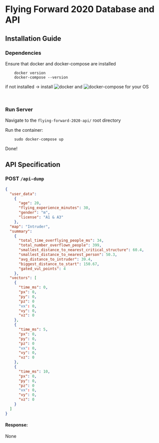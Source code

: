 # Flying Forward 2020 Database and API

## Installation Guide

### Dependencies
Ensure that docker and docker-compose are installed

        docker version
        docker-compose --version
        
if not installed -> install ![docker](https://docs.docker.com/get-docker/) and ![docker-compose](https://docs.docker.com/compose/install/) for your OS

<br/>

### Run Server
Navigate to the `flying-forward-2020-api/` root directory
        
Run the container:
        
        sudo docker-compose up

Done!

## API Specification 

### POST `/api-dump` 
```json
{
  "user_data":
    {
      "age": 20,
      "flying_experience_minutes": 30,
      "gender": "m",
      "license": "A1 & A3" 
    },
  "map": "Intruder",
  "summary": 
    {
      "total_time_overflying_people_ms": 34,
      "total_number_overflown_people": 399,
      "smallest_distance_to_nearest_critical_structure": 60.4,
      "smallest_distance_to_nearest_person": 50.3,
      "avg_distance_to_intruder": 39.4,
      "biggest_distance_to_start": 150.67,
      "gated_vul_points": 4
    },
  "vectors": [
    {
      "time_ms": 0,
      "px": 0,
      "py": 0,
      "pz": 0
      "vx": 0,
      "vy": 0,
      "vz": 0
    },
    {
      "time_ms": 5,
      "px": 0,
      "py": 0,
      "pz": 0
      "vx": 0,
      "vy": 0,
      "vz": 0
    },
    {
      "time_ms": 10,
      "px": 0,
      "py": 0,
      "pz": 0
      "vx": 0,
      "vy": 0,
      "vz": 0
    }
  ]
}
```

#### Response:
None
